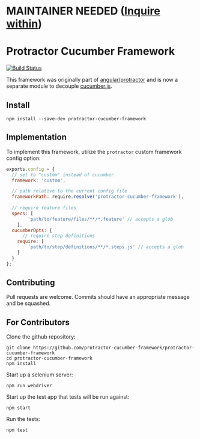 # MAINTAINER NEEDED ([Inquire within](https://github.com/mattfritz/protractor-cucumber-framework/issues/73))

Protractor Cucumber Framework
=============================

[![Build Status](https://travis-ci.org/protractor-cucumber-framework/protractor-cucumber-framework.svg?branch=master)](https://travis-ci.org/protractor-cucumber-framework/protractor-cucumber-framework)

This framework was originally part of [angular/protractor](https://github.com/angular/protractor) and
is now a separate module to decouple [cucumber.js](https://github.com/cucumber/cucumber-js).

Install
-------

`npm install --save-dev protractor-cucumber-framework`

Implementation
--------------

To implement this framework, utilize the `protractor` custom framework config option:

```js
exports.config = {
  // set to "custom" instead of cucumber.
  framework: 'custom',

  // path relative to the current config file
  frameworkPath: require.resolve('protractor-cucumber-framework'),
  
  // require feature files
  specs: [
		'path/to/feature/files/**/*.feature' // accepts a glob
	],
  cucumberOpts: {
	  // require step definitions
    require: [
    	'path/to/step/definitions/**/*.steps.js' // accepts a glob
    ]
  }
};
```

Contributing
------------

Pull requests are welcome. Commits should have an appropriate message and be squashed.

For Contributors
----------------
Clone the github repository:

    git clone https://github.com/protractor-cucumber-framework/protractor-cucumber-framework
    cd protractor-cucumber-framework
    npm install

Start up a selenium server:

    npm run webdriver

Start up the test app that tests will be run against:

    npm start

Run the tests:

    npm test
